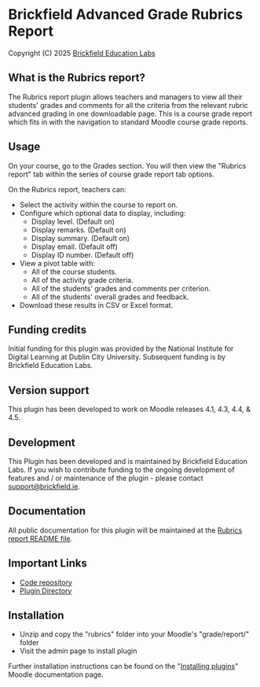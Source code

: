 # Brickfield Advanced Grade Rubrics Report #
Copyright (C) 2025 [Brickfield Education Labs](https://www.brickfield.ie/)

## What is the Rubrics report? ##
The Rubrics report plugin allows teachers and managers to view all their students' grades and comments for all the criteria from the relevant rubric advanced grading in one downloadable page.
This is a course grade report which fits in with the navigation to standard Moodle course grade reports.

## Usage ##
On your course, go to the Grades section.
You will then view the "Rubrics report" tab within the series of course grade report tab options.

On the Rubrics report, teachers can:
* Select the activity within the course to report on.
* Configure which optional data to display, including:
  * Display level. (Default on)
  * Display remarks. (Default on)
  * Display summary. (Default on)
  * Display email. (Default off)
  * Display ID number. (Default off)
* View a pivot table with:
  * All of the course students.
  * All of the activity grade criteria.
  * All of the students' grades and comments per criterion.
  * All of the students' overall grades and feedback.
* Download these results in CSV or Excel format.

## Funding credits ##
Initial funding for this plugin was provided by the National Institute for Digital Learning at Dublin City University. Subsequent funding is by Brickfield Education Labs.

## Version support ##
This plugin has been developed to work on Moodle releases 4.1, 4.3, 4.4, & 4.5.

## Development ##
This Plugin has been developed and is maintained by Brickfield Education Labs.
If you wish to contribute funding to the ongoing development of features and / or maintenance of the plugin - please contact [support@brickfield.ie](mailto:support@brickfield.ie).

## Documentation ##
All public documentation for this plugin will be maintained at the [Rubrics report README file](https://github.com/brickfield/moodle-gradereport_rubrics/blob/main/README.md).

## Important Links ##
* [Code repository](https://github.com/brickfield/moodle-gradereport_rubrics)
* [Plugin Directory](https://moodle.org/plugins/gradereport_rubrics)

## Installation ##
* Unzip and copy the "rubrics" folder into your Moodle's "grade/report/" folder
* Visit the admin page to install plugin

Further installation instructions can be found on the
"[Installing plugins](http://docs.moodle.org/en/Installing_contributed_modules_or_plugins)" Moodle documentation page.
